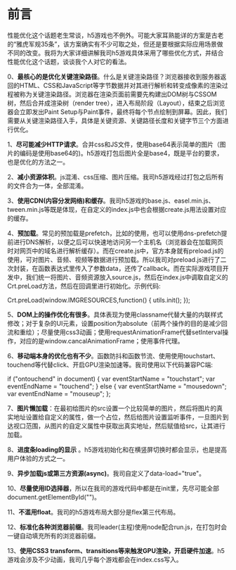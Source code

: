# 前言

性能优化这个话题老生常谈，h5游戏也不例外。可能大家耳熟能详的方案是古老的“雅虎军规35条”，该方案确实有不少可取之处，但还是要根据实际应用场景做不同的改变。我将为大家详细讲解我司h5游戏具体采用了哪些优化方式，并结合性能优化这个话题，谈谈我个人对它的看法。

0、**最核心的是优化关键渲染路径**。什么是关键渲染路径？浏览器接收到服务器返回的HTML、CSS和JavaScript等字节数据并对其进行解析和转变成像素的渲染过程被称为关键渲染路径。浏览器在渲染页面前需要先构建出DOM树与CSSOM树，然后合并成渲染树（render tree），进入布局阶段（Layout），结束之后浏览器会立即发出Paint Setup与Paint事件，最终将每个节点绘制到屏幕。因此，我们需要从关键渲染路径入手，具体是关键资源、关键路径长度和关键字节三个方面进行优化。

1、**尽可能减少HTTP请求**。合并css和JS文件，使用base64表示简单的图片（图片的编码是使用base64的)。h5游戏打包后图片全是base4，既是平台的要求，也是优化的方法之一。

2、**减小资源体积**。js混淆、css压缩、图片压缩。我司h5游戏经过打包之后所有的文件合为一体，全部混淆。

3、**使用CDN(内容分发网络)和缓存**。我司h5游戏的base.js、easel.min.js、tween.min.js等既是体现，在自定义的index.js中也会根据create.js用法设置对应的缓存。

4、**预加载**。常见的预加载是prefetch，比如<link rel="prefetch"  href="xxx.jpg">的使用，也可以使用dns-prefetch提前进行DNS解析，以便之后可以快速地访问另一个主机名（浏览器会在加载网页时对网页中的域名进行解析缓存）。而在create.js中，官方本身就有preload.js的使用，可对图片、音频、视频等数据进行预加载。所以我司对preload.js进行了二次封装，在函数表达式里传入了参数data，还传了callback。而在实际游戏项目开发中，我们统一将图片、音频资源放入source.js，然后在index.js中调取自定义的Crt.preLoad方法，然后在回调里进行初始化。示例代码: 

Crt.preLoad(window.IMGRESOURCES,function() {
	utils.init();
});

5、**DOM上的操作优化有很多**。具体表现为使用classname代替大量的内联样式修改；对于复杂的UI元素，设置position为absolute（前两个操作的目的是减少回流和重绘）；尽量使用css3动画；使用requestAnimationFrame代替setInterval操作，对应的是window.cancalAnimationFrame；使用事件代理。

6、**移动端本身的优化也有不少**。函数防抖和函数节流、使用使用touchstart、touchend等代替click、开启GPU渲染加速等。我司使用以下代码兼容PC端:

if ("ontouchend" in document) {
	var eventStartName = "touchstart";
	var eventEndName = "touchend";
} else {
	var eventStartName = "mousedown";
	var eventEndName = "mouseup";
};

7、**图片懒加载**：在最初给图片的src设置一个比较简单的图片，然后将图片的真实地址设置给自定义的属性，做一个占位，然后给图片设置监听事件，一旦图片到达视口范围，从图片的自定义属性中获取出真实地址，然后赋值给src，让其进行加载。

8、**进度条loading的显示** 。h5游戏初始化和在横竖屏切换时都会显示，也是提高用户体验的方式之一。

9、**异步加载js或第三方资源(async)**。我司自定义了data-load="true"。

10、**尽量使用ID选择器**，所以在我司的游戏代码中都是在init里，先尽可能全部document.getElementById("")。

11、**不滥用float**。我司的h5游戏布局大部分是flex第三代布局。

12、**标准化各种浏览器前缀**。我司leader(主程)使用node配合run.js，在打包时会一键自动填充所有的浏览器前缀。

13、**使用CSS3 transform、transitions等来触发GPU渲染，开启硬件加速**。h5游戏会涉及不少动画，我司几乎每个游戏都会在index.css写入。
